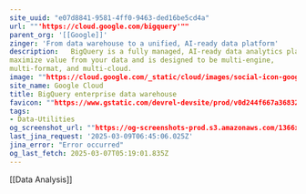 ```yaml
---
site_uuid: "e07d8841-9581-4ff0-9463-ded16be5cd4a"
url: ""'https://cloud.google.com/bigquery'""
parent_org: '[[Google]]'
zinger: 'From data warehouse to a unified, AI-ready data platform'
description:   BigQuery is a fully managed, AI-ready data analytics platform that helps you
maximize value from your data and is designed to be multi-engine,
multi-format, and multi-cloud.
image: ""https://cloud.google.com/_static/cloud/images/social-icon-google-cloud-1200-630.png""
site_name: Google Cloud
title: BigQuery enterprise data warehouse
favicon: ""https://www.gstatic.com/devrel-devsite/prod/v0d244f667a3683225cca86d0ecf9b9b81b1e734e55a030bdcd3f3094b835c987/cloud/images/favicons/onecloud/favicon.ico""
tags:
- Data-Utilities
og_screenshot_url: ""https://og-screenshots-prod.s3.amazonaws.com/1366x768/80/false/2d032dc582689e8c0ecea7fc7bfa31899935ccda141d15f853627492ec5e02ab.jpeg""
last_jina_request: '2025-03-09T06:45:06.025Z'
jina_error: "Error occurred"
og_last_fetch: 2025-03-07T05:19:01.835Z
---
```

[[Data Analysis]]

